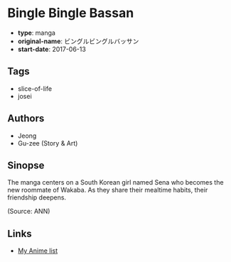 # Bingle Bingle Bassan

-   **type**: manga
-   **original-name**: ビングルビングルバッサン
-   **start-date**: 2017-06-13

## Tags

-   slice-of-life
-   josei

## Authors

-   Jeong
-   Gu-zee (Story & Art)

## Sinopse

The manga centers on a South Korean girl named Sena who becomes the new roommate of Wakaba. As they share their mealtime habits, their friendship deepens.

(Source: ANN)

## Links

-   [My Anime list](https://myanimelist.net/manga/107797/Bingle_Bingle_Bassan)
